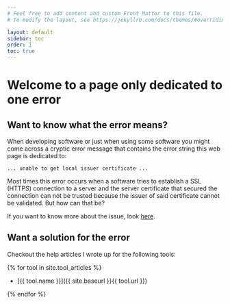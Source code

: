 ```yaml
---
# Feel free to add content and custom Front Matter to this file.
# To modify the layout, see https://jekyllrb.com/docs/themes/#overriding-theme-defaults

layout: default
sidebar: toc
order: 1
toc: true
---
```


# Welcome to a page only dedicated to one error

## Want to know what the error means?

When developing software or just when using some software you might come across a cryptic error message that contains the error string this web page is dedicated to:

```shell
... unable to get local issuer certificate ...
```

Most times this error occurs when a software tries to establish a SSL (HTTPS) connection to a server and the server certificate that secured the connection can not be trusted because the issuer of said certificate cannot be validated. But how can that be?

If you want to know more about the issue, look [here](/{{site.baseurl}}/further-issue-details).

## Want a solution for the error

Checkout the help articles I wrote up for the following tools:

{% for tool in site.tool_articles %}

- [{{ tool.name }}]({{ site.baseurl }}{{ tool.url }})

{% endfor %}
